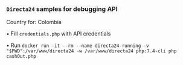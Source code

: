 ### `Directa24` samples for debugging API
Country for: Colombia

• Fill `credentials.php` with API credentials

• Run `docker run -it --rm --name directa24-running -v "$PWD":/var/www/directa24 -w /var/www/directa24 php:7.4-cli php cashOut.php`
